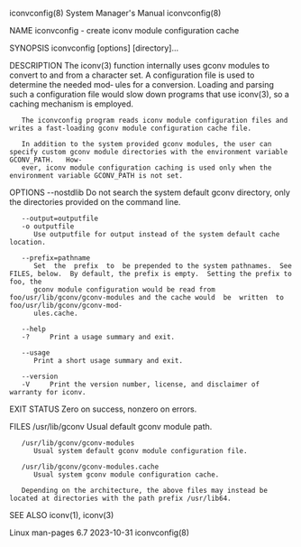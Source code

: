 iconvconfig(8)							    System Manager's Manual							iconvconfig(8)

NAME
       iconvconfig - create iconv module configuration cache

SYNOPSIS
       iconvconfig [options] [directory]...

DESCRIPTION
       The  iconv(3) function internally uses gconv modules to convert to and from a character set.  A configuration file is used to determine the needed mod‐
       ules for a conversion.  Loading and parsing such a configuration file would slow down programs that use iconv(3), so a caching mechanism is employed.

       The iconvconfig program reads iconv module configuration files and writes a fast-loading gconv module configuration cache file.

       In addition to the system provided gconv modules, the user can specify custom gconv module directories with the environment variable GCONV_PATH.	  How‐
       ever, iconv module configuration caching is used only when the environment variable GCONV_PATH is not set.

OPTIONS
       --nostdlib
	      Do not search the system default gconv directory, only the directories provided on the command line.

       --output=outputfile
       -o outputfile
	      Use outputfile for output instead of the system default cache location.

       --prefix=pathname
	      Set  the	prefix	to  be prepended to the system pathnames.  See FILES, below.  By default, the prefix is empty.	Setting the prefix to foo, the
	      gconv module configuration would be read from foo/usr/lib/gconv/gconv-modules and the cache would	 be  written  to  foo/usr/lib/gconv/gconv-mod‐
	      ules.cache.

       --help
       -?     Print a usage summary and exit.

       --usage
	      Print a short usage summary and exit.

       --version
       -V     Print the version number, license, and disclaimer of warranty for iconv.

EXIT STATUS
       Zero on success, nonzero on errors.

FILES
       /usr/lib/gconv
	      Usual default gconv module path.

       /usr/lib/gconv/gconv-modules
	      Usual system default gconv module configuration file.

       /usr/lib/gconv/gconv-modules.cache
	      Usual system gconv module configuration cache.

       Depending on the architecture, the above files may instead be located at directories with the path prefix /usr/lib64.

SEE ALSO
       iconv(1), iconv(3)

Linux man-pages 6.7							  2023-10-31								iconvconfig(8)
